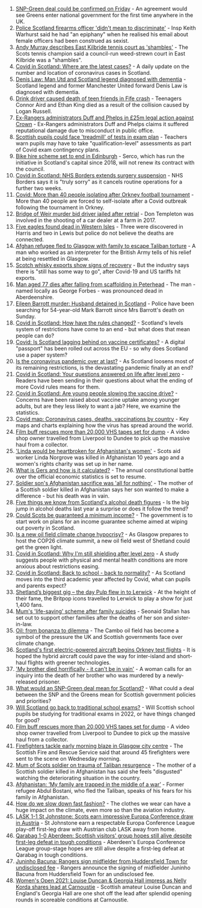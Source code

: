 1. [SNP-Green deal could be confirmed on Friday](https://www.bbc.co.uk/news/uk-scotland-scotland-politics-58272209) - An agreement would see Greens enter national government for the first time anywhere in the UK.
2. [Police Scotland firearms officer 'didn't mean to discriminate'](https://www.bbc.co.uk/news/uk-scotland-58248645) - Insp Keith Warhurst said he had "an epiphany" when he realised his email about female officers had been construed as sexist.
3. [Andy Murray describes East Kilbride tennis court as 'shambles'](https://www.bbc.co.uk/news/uk-scotland-glasgow-west-58275264) - The Scots tennis champion said a council-run weed-strewn court in East Kilbride was a "shambles".
4. [Covid in Scotland: Where are the latest cases?](https://www.bbc.co.uk/news/uk-scotland-53511877) - A daily update on the number and location of coronavirus cases in Scotland.
5. [Denis Law: Man Utd and Scotland legend diagnosed with dementia](https://www.bbc.co.uk/sport/football/58268041) - Scotland legend and former Manchester United forward Denis Law is diagnosed with dementia.
6. [Drink driver caused death of teen friends in Fife crash](https://www.bbc.co.uk/news/uk-scotland-58269830) - Teenagers Connor Aird and Ethan King died as a result of the collision caused by Logan Russell.
7. [Ex-Rangers administrators Duff and Phelps in £25m legal action against Crown](https://www.bbc.co.uk/news/uk-scotland-58245269) - Ex-Rangers administrators Duff and Phelps claims it suffered reputational damage due to misconduct in public office.
8. [Scottish pupils could face 'treadmill' of tests in exam plan](https://www.bbc.co.uk/news/uk-scotland-58268763) - Teachers warn pupils may have to take "qualification-level" assessments as part of Covid exam contingency plans.
9. [Bike hire scheme set to end in Edinburgh](https://www.bbc.co.uk/news/uk-scotland-edinburgh-east-fife-58272187) - Serco, which has run the initiative in Scotland's capital since 2018, will not renew its contract with the council.
10. [Covid in Scotland: NHS Borders extends surgery suspension](https://www.bbc.co.uk/news/uk-scotland-south-scotland-58273658) - NHS Borders says it is "truly sorry" as it cancels routine operations for a further two weeks.
11. [Covid: More than 40 people isolating after Orkney football tournament](https://www.bbc.co.uk/news/uk-scotland-north-east-orkney-shetland-58261694) - More than 40 people are forced to self-isolate after a Covid outbreak following the tournament in Orkney.
12. [Bridge of Weir murder bid driver jailed after retrial](https://www.bbc.co.uk/news/uk-scotland-glasgow-west-58270075) - Don Templeton was involved in the shooting of a car dealer at a farm in 2017.
13. [Five eagles found dead in Western Isles](https://www.bbc.co.uk/news/uk-scotland-highlands-islands-58270076) - Three were discovered in Harris and two in Lewis but police do not believe the deaths are connected.
14. [Afghan refugee fled to Glasgow with family to escape Taliban torture](https://www.bbc.co.uk/news/uk-scotland-58256884) - A man who worked as an interpreter for the British Army tells of his relief at being resettled in Glasgow.
15. [Scotch whisky exports show signs of recovery](https://www.bbc.co.uk/news/uk-scotland-scotland-business-58245992) - But the industry says there is "still has some way to go", after Covid-19 and US tariffs hit exports.
16. [Man aged 77 dies after falling from scaffolding in Peterhead](https://www.bbc.co.uk/news/uk-scotland-north-east-orkney-shetland-58262685) - The man - named locally as George Forbes - was pronounced dead in Aberdeenshire.
17. [Eileen Barrott murder: Husband detained in Scotland](https://www.bbc.co.uk/news/uk-england-leeds-58266900) - Police have been searching for 54-year-old Mark Barrott since Mrs Barrott's death on Sunday.
18. [Covid in Scotland: How have the rules changed?](https://www.bbc.co.uk/news/uk-scotland-53166816) - Scotland's levels system of restrictions have come to an end - but what does that mean people can do?
19. [Covid: Is Scotland lagging behind on vaccine certificates?](https://www.bbc.co.uk/news/uk-scotland-57519070) - A digital "passport" has been rolled out across the EU - so why does Scotland use a paper system?
20. [Is the coronavirus pandemic over at last?](https://www.bbc.co.uk/news/uk-scotland-58112939) - As Scotland loosens most of its remaining restrictions, is the devastating pandemic finally at an end?
21. [Covid in Scotland: Your questions answered on life after level zero](https://www.bbc.co.uk/news/uk-scotland-58071989) - Readers have been sending in their questions about what the ending of more Covid rules means for them.
22. [Covid in Scotland: Are young people slowing the vaccine drive?](https://www.bbc.co.uk/news/uk-scotland-57915106) - Concerns have been raised about vaccine uptake among younger adults, but are they less likely to want a jab? Here, we examine the statistics.
23. [Covid map: Coronavirus cases, deaths, vaccinations by country](https://www.bbc.co.uk/news/world-51235105) - Key maps and charts explaining how the virus has spread around the world.
24. [Film buff rescues more than 20,000 VHS tapes set for dump](https://www.bbc.co.uk/news/uk-scotland-tayside-central-58261702) - A video shop owner travelled from Liverpool to Dundee to pick up the massive haul from a collector.
25. ['Linda would be heartbroken for Afghanistan's women'](https://www.bbc.co.uk/news/uk-scotland-highlands-islands-58256706) - Scots aid worker Linda Norgrove was killed in Afghanistan 10 years ago and a women's rights charity was set up in her name.
26. [What is Gers and how is it calculated?](https://www.bbc.co.uk/news/uk-scotland-45271076) - The annual constitutional battle over the official economic statistics is set to resume.
27. [Soldier son's Afghanistan sacrifice was 'all for nothing'](https://www.bbc.co.uk/news/uk-scotland-north-east-orkney-shetland-58241459) - The mother of a Scottish soldier killed in Afghanistan says her son wanted to make a difference - but his death was in vain.
28. [Five things we know from Scotland's alcohol death figures](https://www.bbc.co.uk/news/uk-scotland-58243861) - Is the big jump in alcohol deaths last year a surprise or does it follow the trend?
29. [Could Scots be guaranteed a minimum income?](https://www.bbc.co.uk/news/uk-scotland-scotland-politics-58230375) - The government is to start work on plans for an income guarantee scheme aimed at wiping out poverty in Scotland.
30. [Is a new oil field climate change hypocrisy?](https://www.bbc.co.uk/news/uk-scotland-57762927) - As Glasgow prepares to host the COP26 climate summit, a new oil field west of Shetland could get the green light.
31. [Covid in Scotland: Why I'm still shielding after level zero](https://www.bbc.co.uk/news/uk-scotland-highlands-islands-58223749) - A study suggests people with physical and mental health conditions are more anxious about restrictions easing.
32. [Covid in Scotland: Back to school - back to normality?](https://www.bbc.co.uk/news/uk-scotland-58214870) - As Scotland moves into the third academic year affected by Covid, what can pupils and parents expect?
33. [Shetland’s biggest gig – the day Pulp flew in to Lerwick](https://www.bbc.co.uk/news/uk-scotland-north-east-orkney-shetland-57599869) - At the height of their fame, the Britpop icons travelled to Lerwick to play a show for just 1,400 fans.
34. [Mum's 'life-saving' scheme after family suicides](https://www.bbc.co.uk/news/uk-scotland-58185754) - Seonaid Stallan has set out to support other families after the deaths of her son and sister-in-law.
35. [Oil: from bonanza to dilemma](https://www.bbc.co.uk/news/uk-scotland-scotland-business-58195442) - The Cambo oil field has become a symbol of the pressure the UK and Scottish governments face over climate change.
36. [Scotland's first electric-powered aircraft begins Orkney test flights](https://www.bbc.co.uk/news/uk-scotland-north-east-orkney-shetland-58177865) - It is hoped the hybrid aircraft could pave the way for inter-island and short-haul flights with greener technologies.
37. ['My brother died horrifically - it can't be in vain'](https://www.bbc.co.uk/news/uk-scotland-north-east-orkney-shetland-58177868) - A woman calls for an inquiry into the death of her brother who was murdered by a newly-released prisoner.
38. [What would an SNP-Green deal mean for Scotland?](https://www.bbc.co.uk/news/uk-scotland-scotland-politics-58143753) - What could a deal between the SNP and the Greens mean for Scottish government policies and priorities?
39. [Will Scotland go back to traditional school exams?](https://www.bbc.co.uk/news/uk-scotland-58139111) - Will Scottish school pupils be studying for traditional exams in 2022, or have things changed for good?
40. [Film buff rescues more than 20,000 VHS tapes set for dump](https://www.bbc.co.uk/news/uk-scotland-tayside-central-58273051) - A video shop owner travelled from Liverpool to Dundee to pick up the massive haul from a collector.
41. [Firefighters tackle early morning blaze in Glasgow city centre](https://www.bbc.co.uk/news/uk-scotland-58255126) - The Scottish Fire and Rescue Service said that around 45 firefighters were sent to the scene on Wednesday morning.
42. [Mum of Scots soldier on trauma of Taliban resurgence](https://www.bbc.co.uk/news/uk-scotland-58247951) - The mother of a Scottish soldier killed in Afghanistan has said she feels "disgusted" watching the deteriorating situation in the country.
43. [Afghanistan: ‘My family are trapped in the middle of a war’](https://www.bbc.co.uk/news/uk-scotland-58224887) - Former refugee Abdul Bostani, who fled the Taliban, speaks of his fears for his family in Afghanistan.
44. [How do we slow down fast fashion?](https://www.bbc.co.uk/news/uk-scotland-58216479) - The clothes we wear can have a huge impact on the climate, even more so than the aviation industry.
45. [LASK 1-1 St Johnstone: Scots earn impressive Europa Conference draw in Austria](https://www.bbc.co.uk/sport/football/58215343) - St Johnstone earn a respectable Europa Conference League play-off first-leg draw with Austrian club LASK away from home.
46. [Qarabag 1-0 Aberdeen: Scottish visitors' group hopes still alive despite first-leg defeat in tough conditions](https://www.bbc.co.uk/sport/football/58215336) - Aberdeen's Europa Conference League group-stage hopes are still alive despite a first-leg defeat at Qarabag in tough conditions.
47. [Juninho Bacuna: Rangers sign midfielder from Huddersfield Town for undisclosed fee](https://www.bbc.co.uk/sport/football/58275880) - Rangers announce the signing of midfielder Juninho Bacuna from Huddersfield Town for an undisclosed fee.
48. [Women's Open 2021: Louise Duncan & Georgia Hall impress as Nelly Korda shares lead at Carnoustie](https://www.bbc.co.uk/sport/golf/58274174) - Scottish amateur Louise Duncan and England's Georgia Hall are one shot off the lead after splendid opening rounds in scoreable conditions at Carnoustie.
